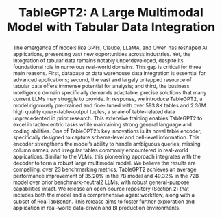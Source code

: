 ---
title: "TableGPT2: A Large Multimodal Model with Tabular Data Integration"
link: "https://arxiv.org/pdf/2411.02059"
authors: "Aofeng Su et al"
venue: "ArXiv"
year: 2024
abstract: "The emergence of models like GPTs, Claude, LLaMA, and Qwen has reshaped AI applications, presenting vast new opportunities across industries. Yet, the integration of tabular data remains notably underdeveloped, despite its foundational role in numerous real-world domains. This gap is critical for three main reasons. First, database or data warehouse data integration is essential for advanced applications; second, the vast and largely untapped resource of tabular data offers immense potential for analysis; and third, the business intelligence domain specifically demands adaptable, precise solutions that many current LLMs may struggle to provide. In response, we introduce TableGPT2, a model rigorously pre-trained and fine- tuned with over 593.8K tables and 2.36M high quality query-table-output tuples, a scale of table-related data unprecedented in prior research. This extensive training enables TableGPT2 to excel in table-centric tasks while maintaining strong general language and coding abilities.
One of TableGPT2’s key innovations is its novel table encoder, specifically designed to capture schema-level and cell-level information. This encoder strengthens the model’s ability to handle ambiguous queries, missing column names, and irregular tables commonly encountered in real-world applications. Similar to the VLMs, this pioneering approach integrates with the decoder to form a robust large multimodal model.
We believe the results are compelling: over 23 benchmarking metrics, TableGPT2 achieves an average performance improvement of 35.20% in the 7B model and 49.32% in the 72B model over prior benchmark-neutral2 LLMs, with robust general-purpose capabilities intact. We release an open-source repository (Section 2) that includes both the model and a comprehensive agent workflow, along with a subset of RealTabBench. This release aims to foster further exploration and application in real-world data-driven and BI production environments."
---